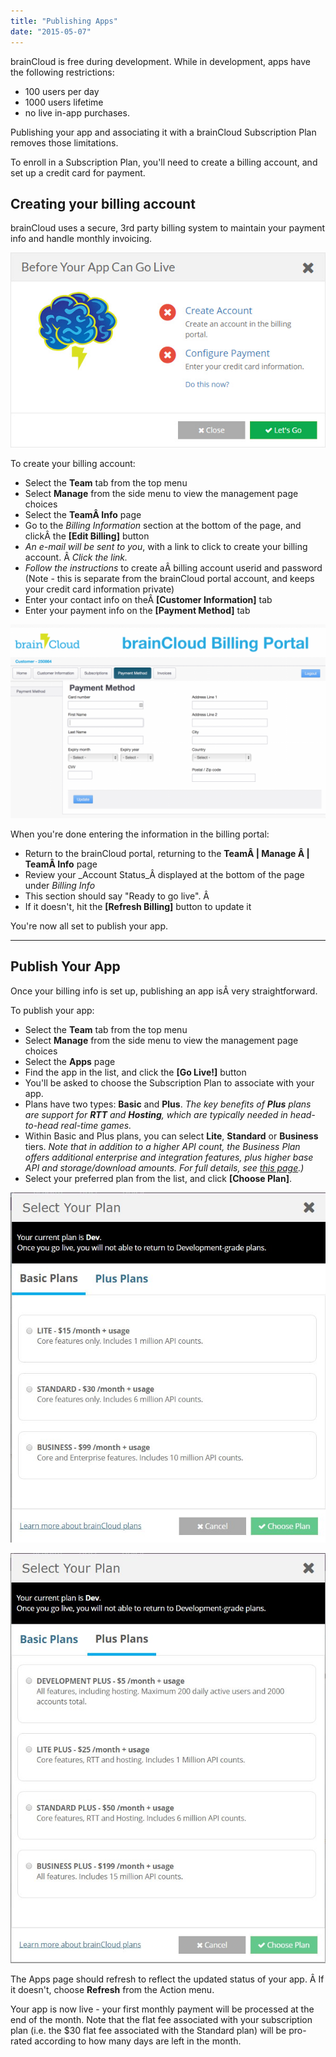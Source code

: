 ```yaml
---
title: "Publishing Apps"
date: "2015-05-07"
---
```


brainCloud is free during development. While in development, apps have the following restrictions:

- 100 users per day
- 1000 users lifetime
- no live in-app purchases.

Publishing your app and associating it with a brainCloud Subscription Plan removes those limitations.

To enroll in a Subscription Plan, you'll need to create a billing account, and set up a credit card for payment.

## Creating your billing account

brainCloud uses a secure, 3rd party billing system to maintain your payment info and handle monthly invoicing.

[![brainCloud](images/brainCloud_dashboard_goLive.jpg)](images/brainCloud_dashboard_goLive.jpg)

To create your billing account:

- Select the **Team** tab from the top menu
- Select **Manage** from the side menu to view the management page choices
- Select the **TeamÂ Info** page
- Go to the _Billing Information_ section at the bottom of the page, and clickÂ the **[Edit Billing]** button
- _An e-mail will be sent to you_, with a link to click to create your billing account. Â _Click the link._
- _Follow the instructions_ to create aÂ billing account userid and password  
    (Note - this is separate from the brainCloud portal account, and keeps your credit card information private)
- Enter your contact info on theÂ **[Customer Information]** tab
- Enter your payment info on the **[Payment Method]** tab

[![brainCloud](images/Billing_Payment_Method-1024x630.png)](images/Billing_Payment_Method-1024x630.png)

When you're done entering the information in the billing portal:

- Return to the brainCloud portal, returning to the **TeamÂ | Manage Â |** **TeamÂ Info** page
- Review your _Account Status_Â displayed at the bottom of the page under _Billing Info_
- This section should say "Ready to go live". Â 
- If it doesn't, hit the **[Refresh Billing]** button to update it

You're now all set to publish your app.

* * *

## Publish Your App

Once your billing info is set up, publishing an app isÂ very straightforward.

To publish your app:

- Select the **Team** tab from the top menu
- Select **Manage** from the side menu to view the management page choices
- Select the **Apps** page
- Find the app in the list, and click the **[Go Live!]** button
- You'll be asked to choose the Subscription Plan to associate with your app.
- Plans have two types: **Basic** and **Plus**. _The key benefits of_ **_Plus_** _plans are support for_ **_RTT_** _and_ **_Hosting_**_, which are typically needed in head-to-head real-time games._
- Within Basic and Plus plans, you can select **Lite**, **Standard** or **Business** tiers. _Note that in addition to a higher API count, the Business Plan offers additional enterprise and integration features, plus higher base API and storage/download amounts. For full details, see_ [_this page_](http://getbraincloud.com/pricing-overview/)_.)_
- Select your preferred plan from the list, and click **[Choose Plan]**.

![](images/Basic-Plans.jpg)

![](images/Plus-Plans.jpg)

The Apps page should refresh to reflect the updated status of your app. Â If it doesn't, choose **Refresh** from the Action menu.

Your app is now live - your first monthly payment will be processed at the end of the month. Note that the flat fee associated with your subscription plan (i.e. the $30 flat fee associated with the Standard plan) will be pro-rated according to how many days are left in the month.
